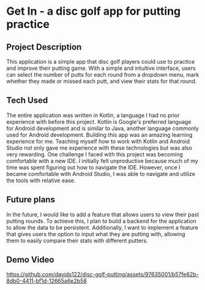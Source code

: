 # Get In - a disc golf app for putting practice 

## Project Description
This application is a simple app that disc golf players could use to practice and improve their putting game. With a simple and intuitive interface, users can select the number of putts for each round from a dropdown menu, mark whether they made or missed each putt, and view their stats for that round. 

## Tech Used
The entire application was written in Kotlin, a language I had no prior experience with before this project. Kotlin is Google's preferred language for Android development and is similar to Java, another language commonly used for Android development. Building this app was an amazing learning experience for me. Teaching myself how to work with Kotlin and Android Studio not only gave me experience with these technologies but was also very rewarding. One challenge I faced with this project was becoming comfortable with a new IDE. I initially felt unproductive because much of my time was spent figuring out how to navigate the IDE. However, once I became comfortable with Android Studio, I was able to navigate and utilize the tools with relative ease. 

## Future plans
In the future, I would like to add a feature that allows users to view their past putting rounds. To achieve this, I plan to build a backend for the application to allow the data to be persistent. Additionally, I want to implement a feature that gives users the option to input what they are putting with, allowing them to easily compare their stats with different putters.


## Demo Video
https://github.com/davids122/disc-golf-putting/assets/97635001/b57fe62b-8db0-4411-bf1d-12665a6e2b58
